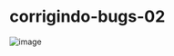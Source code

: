 # corrigindo-bugs-02

![image](https://github.com/WarlleyPLopes/corrigindo-bugs-02/assets/116474361/5dcdef8f-cb0a-49b6-b0fb-cc960c378392)
